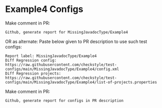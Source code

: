 # Example4 Configs
Make comment in PR:
```
Github, generate report for MissingJavadocType/Example4
```
OR as alternate:
Paste below given to PR description to use such test configs:
```
Report label: MissingJavadocType/Example4
Diff Regression config: https://raw.githubusercontent.com/checkstyle/test-configs/main/MissingJavadocType/Example4/config.xml
Diff Regression projects: https://raw.githubusercontent.com/checkstyle/test-configs/main/MissingJavadocType/Example4/list-of-projects.properties
```
Make comment in PR:
```
Github, generate report for configs in PR description
```

